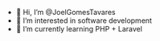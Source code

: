 - 👋 Hi, I’m @JoelGomesTavares
- 👀 I’m interested in software development
- 🌱 I’m currently learning PHP + Laravel

<!---
JoelGomesTavares/JoelGomesTavares is a ✨ special ✨ repository because its `README.md` (this file) appears on your GitHub profile.
You can click the Preview link to take a look at your changes.
--->
